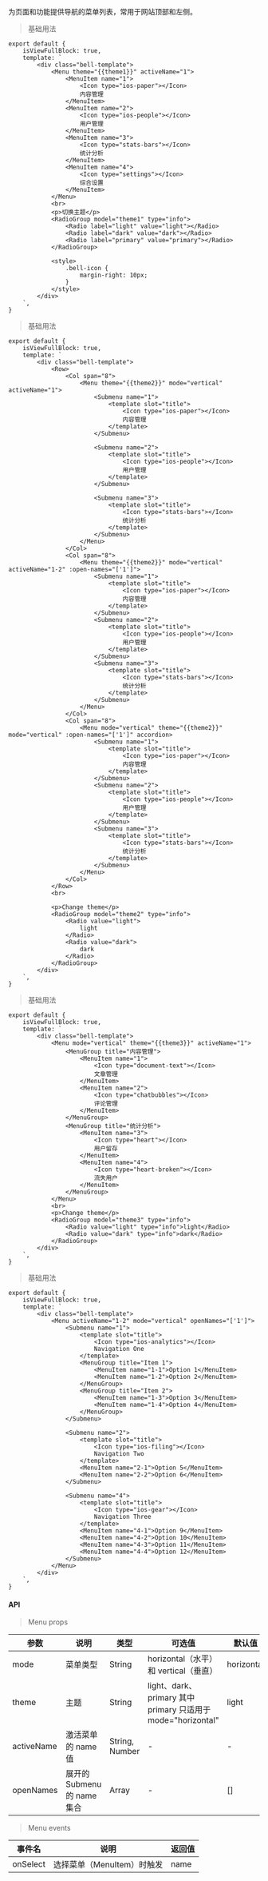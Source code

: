 为页面和功能提供导航的菜单列表，常用于网站顶部和左侧。

> 基础用法

    export default {
        isViewFullBlock: true,
        template: `
            <div class="bell-template">
                <Menu theme="{{theme1}}" activeName="1">
                    <MenuItem name="1">
                        <Icon type="ios-paper"></Icon>
                        内容管理
                    </MenuItem>
                    <MenuItem name="2">
                        <Icon type="ios-people"></Icon>
                        用户管理
                    </MenuItem>
                    <MenuItem name="3">
                        <Icon type="stats-bars"></Icon>
                        统计分析
                    </MenuItem>
                    <MenuItem name="4">
                        <Icon type="settings"></Icon>
                        综合设置
                    </MenuItem>
                </Menu>
                <br>
                <p>切换主题</p>
                <RadioGroup model="theme1" type="info">
                    <Radio label="light" value="light"></Radio>
                    <Radio label="dark" value="dark"></Radio>
                    <Radio label="primary" value="primary"></Radio>
                </RadioGroup>

                <style>
                    .bell-icon {
                        margin-right: 10px;
                    }
                </style>
            </div>
        `,
    }


> 基础用法

    export default {
        isViewFullBlock: true,
        template: `
            <div class="bell-template">
                <Row>
                    <Col span="8">
                        <Menu theme="{{theme2}}" mode="vertical" activeName="1">
                            <Submenu name="1">
                                <template slot="title">
                                    <Icon type="ios-paper"></Icon>
                                    内容管理
                                </template>
                            </Submenu>

                            <Submenu name="2">
                                <template slot="title">
                                    <Icon type="ios-people"></Icon>
                                    用户管理
                                </template>
                            </Submenu>

                            <Submenu name="3">
                                <template slot="title">
                                    <Icon type="stats-bars"></Icon>
                                    统计分析
                                </template>
                            </Submenu>
                        </Menu>
                    </Col>
                    <Col span="8">
                        <Menu theme="{{theme2}}" mode="vertical" activeName="1-2" :open-names="['1']">
                            <Submenu name="1">
                                <template slot="title">
                                    <Icon type="ios-paper"></Icon>
                                    内容管理
                                </template>
                            </Submenu>
                            <Submenu name="2">
                                <template slot="title">
                                    <Icon type="ios-people"></Icon>
                                    用户管理
                                </template>
                            </Submenu>
                            <Submenu name="3">
                                <template slot="title">
                                    <Icon type="stats-bars"></Icon>
                                    统计分析
                                </template>
                            </Submenu>
                        </Menu>
                    </Col>
                    <Col span="8">
                        <Menu mode="vertical" theme="{{theme2}}" mode="vertical" :open-names="['1']" accordion>
                            <Submenu name="1">
                                <template slot="title">
                                    <Icon type="ios-paper"></Icon>
                                    内容管理
                                </template>
                            </Submenu>
                            <Submenu name="2">
                                <template slot="title">
                                    <Icon type="ios-people"></Icon>
                                    用户管理
                                </template>
                            </Submenu>
                            <Submenu name="3">
                                <template slot="title">
                                    <Icon type="stats-bars"></Icon>
                                    统计分析
                                </template>
                            </Submenu>
                        </Menu>
                    </Col>
                </Row>
                <br>

                <p>Change theme</p>
                <RadioGroup model="theme2" type="info">
                    <Radio value="light">
                        light
                    </Radio>
                    <Radio value="dark">
                        dark
                    </Radio>
                </RadioGroup>
            </div>
        `,
    }


> 基础用法

    export default {
        isViewFullBlock: true,
        template: `
            <div class="bell-template">
                <Menu mode="vertical" theme="{{theme3}}" activeName="1">
                    <MenuGroup title="内容管理">
                        <MenuItem name="1">
                            <Icon type="document-text"></Icon>
                            文章管理
                        </MenuItem>
                        <MenuItem name="2">
                            <Icon type="chatbubbles"></Icon>
                            评论管理
                        </MenuItem>
                    </MenuGroup>
                    <MenuGroup title="统计分析">
                        <MenuItem name="3">
                            <Icon type="heart"></Icon>
                            用户留存
                        </MenuItem>
                        <MenuItem name="4">
                            <Icon type="heart-broken"></Icon>
                            流失用户
                        </MenuItem>
                    </MenuGroup>
                </Menu>
                <br>
                <p>Change theme</p>
                <RadioGroup model="theme3" type="info">
                    <Radio value="light" type="info">light</Radio>
                    <Radio value="dark" type="info">dark</Radio>
                </RadioGroup>
            </div>
        `,
    }

> 基础用法

    export default {
        isViewFullBlock: true,
        template: `
            <div class="bell-template">
                <Menu activeName="1-2" mode="vertical" openNames="['1']">
                    <Submenu name="1">
                        <template slot="title">
                            <Icon type="ios-analytics"></Icon>
                            Navigation One
                        </template>
                        <MenuGroup title="Item 1">
                            <MenuItem name="1-1">Option 1</MenuItem>
                            <MenuItem name="1-2">Option 2</MenuItem>
                        </MenuGroup>
                        <MenuGroup title="Item 2">
                            <MenuItem name="1-3">Option 3</MenuItem>
                            <MenuItem name="1-4">Option 4</MenuItem>
                        </MenuGroup>
                    </Submenu>

                    <Submenu name="2">
                        <template slot="title">
                            <Icon type="ios-filing"></Icon>
                            Navigation Two
                        </template>
                        <MenuItem name="2-1">Option 5</MenuItem>
                        <MenuItem name="2-2">Option 6</MenuItem>
                    </Submenu>

                    <Submenu name="4">
                        <template slot="title">
                            <Icon type="ios-gear"></Icon>
                            Navigation Three
                        </template>
                        <MenuItem name="4-1">Option 9</MenuItem>
                        <MenuItem name="4-2">Option 10</MenuItem>
                        <MenuItem name="4-3">Option 11</MenuItem>
                        <MenuItem name="4-4">Option 12</MenuItem>
                    </Submenu>
                </Menu>
            </div>
        `,
    }

#### API

> Menu props

参数 | 说明 | 类型 | 可选值 | 默认值
---|---|---|---|---
mode | 菜单类型 | String | horizontal（水平） 和 vertical（垂直） | horizontal
theme | 主题 | String | light、dark、primary 其中 primary 只适用于 mode="horizontal"| light
activeName | 激活菜单的 name 值 | String, Number | - | -
openNames | 展开的 Submenu 的 name 集合 | Array | - | []


> Menu events

事件名 | 说明 | 返回值
---|---|---
onSelect | 选择菜单（MenuItem）时触发 | name
